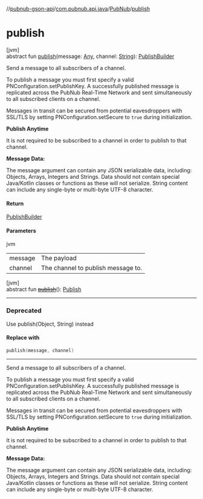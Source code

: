 //[pubnub-gson-api](../../../index.md)/[com.pubnub.api.java](../index.md)/[PubNub](index.md)/[publish](publish.md)

# publish

[jvm]\
abstract fun [publish](publish.md)(message: [Any](https://kotlinlang.org/api/core/kotlin-stdlib/kotlin/-any/index.html), channel: [String](https://kotlinlang.org/api/core/kotlin-stdlib/kotlin/-string/index.html)): [PublishBuilder](../../com.pubnub.api.java.v2.endpoints.pubsub/-publish-builder/index.md)

Send a message to all subscribers of a channel.

To publish a message you must first specify a valid PNConfiguration.setPublishKey. A successfully published message is replicated across the PubNub Real-Time Network and sent simultaneously to all subscribed clients on a channel.

Messages in transit can be secured from potential eavesdroppers with SSL/TLS by setting PNConfiguration.setSecure to `true` during initialization.

**Publish Anytime**

It is not required to be subscribed to a channel in order to publish to that channel.

**Message Data:**

The message argument can contain any JSON serializable data, including: Objects, Arrays, Integers and Strings. Data should not contain special Java/Kotlin classes or functions as these will not serialize. String content can include any single-byte or multi-byte UTF-8 character.

#### Return

[PublishBuilder](../../com.pubnub.api.java.v2.endpoints.pubsub/-publish-builder/index.md)

#### Parameters

jvm

| | |
|---|---|
| message | The payload |
| channel | The channel to publish message to. |

[jvm]\
abstract fun [~~publish~~](publish.md)(): [Publish](../../com.pubnub.api.java.endpoints.pubsub/-publish/index.md)

---

### Deprecated

Use publish(Object, String) instead

#### Replace with

```kotlin
publish(message, channel)
```
---

Send a message to all subscribers of a channel.

To publish a message you must first specify a valid PNConfiguration.setPublishKey. A successfully published message is replicated across the PubNub Real-Time Network and sent simultaneously to all subscribed clients on a channel.

Messages in transit can be secured from potential eavesdroppers with SSL/TLS by setting PNConfiguration.setSecure to `true` during initialization.

**Publish Anytime**

It is not required to be subscribed to a channel in order to publish to that channel.

**Message Data:**

The message argument can contain any JSON serializable data, including: Objects, Arrays, Integers and Strings. Data should not contain special Java/Kotlin classes or functions as these will not serialize. String content can include any single-byte or multi-byte UTF-8 character.
